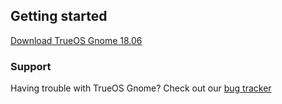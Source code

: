 ## Getting started

[Download TrueOS Gnome 18.06](https://pkg.trueos.org/iso/gnome-stable/TrueOS-Gnome-Stable-x64-f12bb6bb0-20181218.iso)

### Support

Having trouble with TrueOS Gnome? Check out our [bug tracker](https://https://github.com/trueos/trueos-gnome/issues/)
